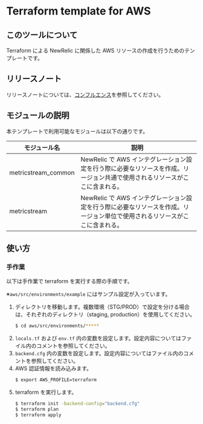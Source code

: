 # Terraform template for AWS

## このツールについて

Terraform による NewRelic に関係した AWS リソースの作成を行うためのテンプレートです。

## リリースノート

リリースノートについては、[コンフルエンス](https://confl.arms.dmm.com/pages/viewpage.action?pageId=1246768485)を参照してください。

## モジュールの説明

本テンプレートで利用可能なモジュールは以下の通りです。

| モジュール名 | 説明 |
| ---- | ---- |
| metricstream_common | NewRelic で AWS インテグレーション設定を行う際に必要なリソースを作成。リージョン共通で使用されるリソースがここに含まれる。 |
| metricstream | NewRelic で AWS インテグレーション設定を行う際に必要なリソースを作成。リージョン単位で使用されるリソースがここに含まれる。 |

## 使い方

### 手作業

以下は手作業で terraform を実行する際の手順です。

※`aws/src/environments/example` にはサンプル設定が入っています。

1. ディレクトリを移動します。複数環境（STG/PROD）で設定を分ける場合は、それぞれのディレクトリ（staging, production）を使用してください。
    ```bash
    $ cd aws/src/environments/*****
    ```
2. `locals.tf` および `env.tf` 内の変数を設定します。設定内容についてはファイル内のコメントを参照してください。
3. `backend.cfg` 内の変数を設定します。設定内容についてはファイル内のコメントを参照してください。
4. AWS 認証情報を読み込みます。
    ```bash
    $ export AWS_PROFILE=terraform
    ```
5. terraform を実行します。
    ```bash
    $ terraform init -backend-config="backend.cfg"
    $ terraform plan
    $ terraform apply
    ```
